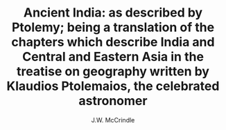 ---
title: "Ancient India: as described by Ptolemy; being a translation of the chapters which describe India and Central and Eastern Asia in the treatise on geography written by Klaudios Ptolemaios, the celebrated astronomer"
author: ["J.W. McCrindle"]
year: 1885
language: ["English"]
genre: ["Literature"]
description: "Ancient India: as described by Ptolemy; being a translation of the chapters which describe India and Central and Eastern Asia in the treatise on geography written by Klaudios Ptolemaios, the celebrated astronomer by J.W. McCrindle (1885) - A work of historical geography and geography, ancient fro..."
collections: ['modern-literature']
sources:
  - name: "Internet Archive"
    url: "https://archive.org/details/dli.csl.5077"
    type: "other"
references:
  - name: "Wikipedia: Ptolemy"
    url: "https://en.wikipedia.org/wiki/Ptolemy"
    type: "wikipedia"
  - name: "Wikisource: Ancient India as Described by Ptolemy"
    url: "https://en.wikisource.org/wiki/Ancient_India_as_Described_by_Ptolemy"
    type: "wikisource"
  - name: "Open Library: Ancient India"
    url: "https://openlibrary.org/search?q=Ancient+India+as+described+by+Ptolemy+JW+McCrindle"
    type: "other"
featured: false
publishDate: 2025-10-30
tags: ['classical', 'literature']
---